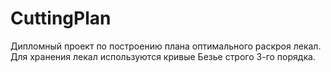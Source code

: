 # CuttingPlan
Дипломный проект по построению плана оптимального раскроя лекал. Для хранения лекал используются кривые Безье строго 3-го порядка.
